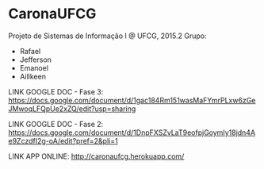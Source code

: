 CaronaUFCG
==========
Projeto de Sistemas de Informação I @ UFCG, 2015.2
Grupo:
  - Rafael
  - Jefferson
  - Emanoel
  - Aillkeen

LINK GOOGLE DOC - Fase 3: https://docs.google.com/document/d/1gac184Rm151wasMaFYmrPLxw6zGeJMwoqLFQpUe2xZQ/edit?usp=sharing

LINK GOOGLE DOC - Fase 2: https://docs.google.com/document/d/1DnpFXSZvLaT9eofpjGoymIy18jdn4Ae9ZczdfI2g-oA/edit?pref=2&pli=1

LINK APP ONLINE: http://caronaufcg.herokuapp.com/
